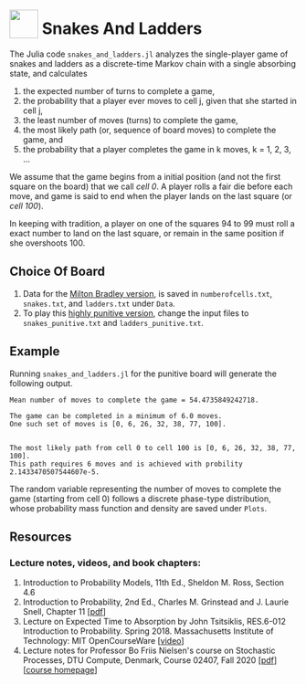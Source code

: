 
# <img src="https://raw.githack.com/FortAwesome/Font-Awesome/master/svgs/solid/dice.svg" card_color="#222222" width="50" height="50" style="vertical-align:bottom"/> Snakes And Ladders
The Julia code `snakes_and_ladders.jl` analyzes the single-player game of snakes and ladders as a discrete-time Markov chain with a single absorbing state, and calculates
1. the expected number of turns to complete a game,
2. the probability that a player ever moves to cell j, given that she started
    in cell j,
3. the least number of moves (turns) to complete the game,
4. the most likely path (or, sequence of board moves) to complete the game, and
5. the probability that a player completes the game in k moves, k = 1, 2, 3, ...

We assume that the game begins from a initial position (and not the first square on the board) that we call *cell 0*. A player rolls a fair die before each move, and game is said to end when the player lands on the last square (or *cell 100*). 

In keeping with tradition, a player on one of the squares 94 to 99 must roll a exact number to land on the last square, or remain in the same position if she overshoots 100. 

## Choice Of Board
1. Data for the [Milton Bradley version](https://en.wikipedia.org/wiki/File:Cnl03.jpg), is saved in `numberofcells.txt`, `snakes.txt`, and `ladders.txt` under `Data`.
2. To play this [highly punitive version](https://www.etsy.com/listing/764625917/snakes-ladders-vintage-game-board-png), change the input files to `snakes_punitive.txt` and `ladders_punitive.txt`. 

## Example
Running `snakes_and_ladders.jl` for the punitive board will generate the following output. 

```
Mean number of moves to complete the game = 54.4735849242718.

The game can be completed in a minimum of 6.0 moves.
One such set of moves is [0, 6, 26, 32, 38, 77, 100].


The most likely path from cell 0 to cell 100 is [0, 6, 26, 32, 38, 77, 100].
This path requires 6 moves and is achieved with probility 2.1433470507544607e-5.
```
The random variable representing the number of moves to complete the game (starting from cell 0) follows a discrete phase-type distribution, whose probability mass function and density are saved under `Plots`. 


## Resources
### Lecture notes, videos, and book chapters:
1. Introduction to Probability Models, 11th Ed., Sheldon M. Ross, Section 4.6
2. Introduction to Probability, 2nd Ed., Charles M. Grinstead and J. Laurie Snell, Chapter 11 [[pdf](https://math.dartmouth.edu/~prob/prob/prob.pdf)]
3. Lecture on Expected Time to Absorption by John Tsitsiklis, RES.6-012 Introduction to Probability. Spring 2018. Massachusetts Institute of Technology: MIT OpenCourseWare  [[video](https://ocw.mit.edu/resources/res-6-012-introduction-to-probability-spring-2018/part-iii-random-processes/expected-time-to-absorption/)]
4. Lecture notes for Professor Bo Friis Nielsen's course on Stochastic Processes, DTU Compute, Denmark, Course 02407, Fall 2020 [[pdf](http://www2.imm.dtu.dk/courses/02407/lectnotes/ftf.pdf)] [[course homepage](http://www2.imm.dtu.dk/courses/02407/)]
